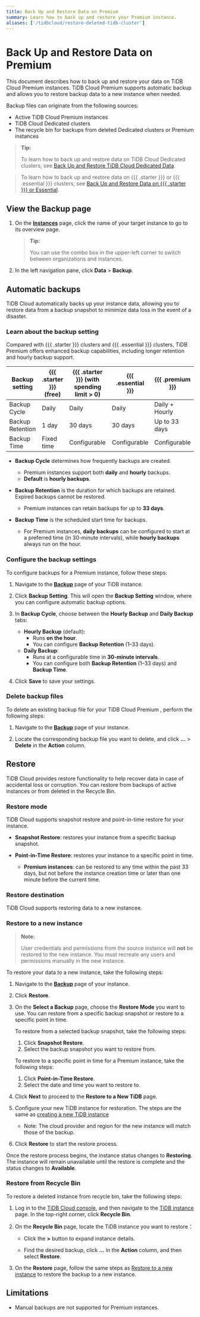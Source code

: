 ```yaml
---
title: Back Up and Restore Data on Premium
summary: Learn how to back up and restore your Premium instance.
aliases: ['/tidbcloud/restore-deleted-tidb-cluster']
---
```


# Back Up and Restore Data on Premium

This document describes how to back up and restore your data on TiDB Cloud Premium instances. TiDB Cloud Premium supports automatic backup and allows you to restore backup data to a new instance when needed.

Backup files can originate from the following sources:

- Active TiDB Cloud Premium instances
- TiDB Cloud Dedicated clusters
- The recycle bin for backups from deleted Dedicated clusters or Premium instances

> **Tip:**
>
> To learn how to back up and restore data on TiDB Cloud Dedicated clusters, see [Back Up and Restore TiDB Cloud Dedicated Data](/tidb-cloud/backup-and-restore.md).

> To learn how to back up and restore data on {{{ .starter }}} or {{{ .essential }}} clusters, see [Back Up and Restore Data on {{{ .starter }}} or Essential](/tidb-cloud/backup-and-restore-serverless.md).

## View the Backup page

1. On the [**Instances**](https://tidbcloud.com/project/clusters) page, click the name of your target instance to go to its overview page.

    > **Tip:**
    >
    > You can use the combo box in the upper-left corner to switch between organizations and instances.

2. In the left navigation pane, click **Data** > **Backup**.

## Automatic backups

TiDB Cloud automatically backs up your instance data, allowing you to restore data from a backup snapshot to minimize data loss in the event of a disaster.

### Learn about the backup setting

Compared with {{{ .starter }}} clusters and {{{ .essential }}} clusters, TiDB Premium offers enhanced backup capabilities, including longer retention and hourly backup support.


| Backup setting   | {{{ .starter }}} (free) | {{{ .starter }}} (with spending limit > 0) | {{{ .essential }}} | {{{ .premium }}} |
|------------------|--------------------------|---------------------------------------------|--------------------|------------------|
| Backup Cycle     | Daily                    | Daily                                       | Daily              | Daily + Hourly   |
| Backup Retention | 1 day                    | 30 days                                     | 30 days            | Up to 33 days    |
| Backup Time      | Fixed time               | Configurable                               | Configurable       | Configurable     |


- **Backup Cycle** determines how frequently backups are created.  

  - Premium instances support both **daily** and **hourly** backups.  
  - **Default** is **hourly backups**.  
 
- **Backup Retention** is the duration for which backups are retained. Expired backups cannot be restored.

  - Premium instances can retain backups for up to **33 days**.

- **Backup Time** is the scheduled start time for backups.  

  - For Premium instances, **daily backups** can be configured to start at a preferred time (in 30-minute intervals), while **hourly backups** always run on the hour.

 ### Configure the backup settings

To configure backups for a Premium instance, follow these steps:

1. Navigate to the [**Backup**](#view-the-backup-page) page of your TiDB instance.

2. Click **Backup Setting**. This will open the **Backup Setting** window, where you can configure automatic backup options.

3. In **Backup Cycle**, choose between the **Hourly Backup** and **Daily Backup** tabs:  
   - **Hourly Backup** (default):  
     - Runs **on the hour**.  
     - You can configure **Backup Retention** (1–33 days).  
   - **Daily Backup**:  
     - Runs at a configurable time in **30-minute intervals**.  
     - You can configure both **Backup Retention** (1–33 days) and **Backup Time**.

4. Click **Save** to save your settings.

### Delete backup files

To delete an existing backup file for your TiDB Cloud Premium , perform the following steps:

1. Navigate to the [**Backup**](#view-the-backup-page) page of your instance.

2. Locate the corresponding backup file you want to delete, and click **...** > **Delete** in the **Action** column.

## Restore

TiDB Cloud provides restore functionality to help recover data in case of accidental loss or corruption. You can restore from backups of active instances or from deleted  in the Recycle Bin.


### Restore mode

TiDB Cloud supports snapshot restore and point-in-time restore for your instance.

- **Snapshot Restore**: restores your instance from a specific backup snapshot.

- **Point-in-Time Restore**: restores your instance to a specific point in time.

    - **Premium instances**: can be restored to any time within the past 33 days, but not before the instance creation time or later than one minute before the current time.

### Restore destination

TiDB Cloud supports restoring data to a new instancee.

### Restore to a new instance

> **Note:**
>
> User credentials and permissions from the source instance will **not** be restored to the new instance. You must recreate any users and permissions manually in the new instance.

To restore your data to a new instance, take the following steps:

1. Navigate to the [**Backup**](#view-the-backup-page) page of your instance.

2. Click **Restore**.

3. On the **Select a Backup** page, choose the **Restore Mode** you want to use. You can restore from a specific backup snapshot or restore to a specific point in time.

    <SimpleTab>
    <div label="Snapshot Restore">

    To restore from a selected backup snapshot, take the following steps:

    1. Click **Snapshot Restore**.
    2. Select the backup snapshot you want to restore from.

    </div>
    <div label="Point-in-Time Restore">

    To restore to a specific point in time for a Premium instance, take the following steps:

    1. Click **Point-in-Time Restore**.
    2. Select the date and time you want to restore to.

    </div>
    </SimpleTab>


4. Click **Next** to proceed to the **Restore to a New TiDB** page.

5. Configure your new TiDB instance for restoration. The steps are the same as [creating a new TiDB instance]()

   - Note: The cloud provider and region for the new instance will match those of the backup.

6. Click **Restore** to start the restore process.


Once the restore process begins, the instance status changes to **Restoring**. The instance will remain unavailable until the restore is complete and the status changes to **Available**.



### Restore from Recycle Bin

To restore a deleted instance from recycle bin, take the following steps:

1. Log in to the [TiDB Cloud console](https://tidbcloud.com),  and then navigate to the [TiDB instance](https://staging.tidbcloud.com/tidbs?orgId=1369847559692509630&uiMode=new-offerings-preview) page. In the top-right corner, click **Recycle Bin**.

2. On the **Recycle Bin** page, locate the TiDB instance you want to restore：
    
    - Click the **>** button to expand instance details.

    - Find the desired backup, click **…** in the **Action** column, and then select **Restore**.

3. On the **Restore** page, follow the same steps as [Restore to a new instance](#restore-to-a-new-instance) to restore the backup to a new instance.





## Limitations

- Manual backups are not supported for Premium instances.


